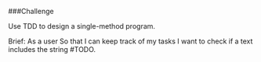 ###Challenge

Use TDD to design a single-method program.

Brief:
As a user
So that I can keep track of my tasks
I want to check if a text includes the string #TODO.
